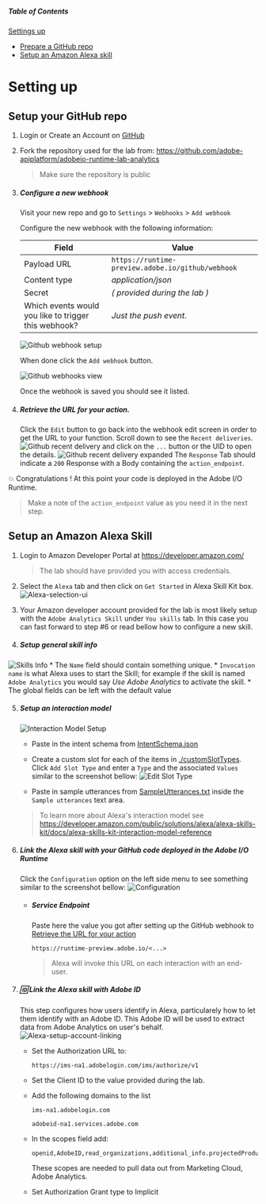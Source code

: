 ##### Table of Contents
[Settings up](#setting-up)
* [Prepare a GitHub repo](#prepare-a-github-repo)
* [Setup an Amazon Alexa skill](#Setup-an-Amazon-Alexa-Skill)


# Setting up

## Setup your GitHub repo

1. Login or Create an Account on [GitHub](https://github.com)
2. Fork the repository used for the lab from:
    https://github.com/adobe-apiplatform/adobeio-runtime-lab-analytics
    > Make sure the repository is public
3. ##### Configure a new webhook
   Visit your new repo and go to `Settings` > `Webhooks` > `Add webhook`

   Configure the new webhook with the following information:

   Field | Value
   ------------ | -------------
   Payload URL | `https://runtime-preview.adobe.io/github/webhook`
   Content type | _application/json_
   Secret | _( provided during the lab )_
   Which events would you like to trigger this webhook? | _Just the push event._

   ![Github webhook setup](./readmeAssets/github-webhook-setup.png)

   When done click the `Add webhook` button.

   ![Github webhooks view](./readmeAssets/github-webhooks-view.png)

   Once the webhook is saved you should see it listed.


4. ##### Retrieve the URL for your action.
    Click the `Edit` button to go back into the webhook edit screen in order to get the URL to your function.
  Scroll down to see the `Recent deliveries`.
  ![Github recent delivery](./readmeAssets/github-recent-delivery.png) and click on the `...` button or the UID to open the details.
  ![Github recent delivery expanded](./readmeAssets/github-recent-delivery-open.png)
  The `Response` Tab should indicate a `200` Response with a Body containing the  `action_endpoint`.

:boom: Congratulations ! At this point your code is deployed in the Adobe I/O Runtime.

> Make a note of the `action_endpoint` value as you need it in the next step.

## Setup an Amazon Alexa Skill 

1. Login to Amazon Developer Portal at https://developer.amazon.com/

   > The lab should have provided you with access credentials.
   
2. Select the `Alexa` tab and then click on `Get Started` in Alexa Skill Kit box.
    ![Alexa-selection-ui](./readmeAssets/amazon-alexa-selection.png/)

3. Your Amazon developer account provided for the lab is most likely setup with the `Adobe Analytics Skill` under `You skills` tab.  In this case you can fast forward to step #6 or read bellow how to configure a new skill.

4. ##### Setup general skill info
  ![Skills Info](./readmeAssets/skills_info.png?raw=true )
    * The `Name` field should contain something unique.
    * `Invocation name` is what Alexa uses to start the Skill; for example if the skill is named `Adobe Analytics` you would say _Use Adobe Analytics_ to activate the skill.
    * The global fields can be left with the default value

5. ##### Setup an interaction model
    ![Interaction Model Setup](./readmeAssets/interaction_model.png?raw=true )

    * Paste in the intent schema from [IntentSchema.json](./IntentSchema.json)

    * Create a custom slot for each of the items in [./customSlotTypes](./customSlotTypes). Click `Add Slot Type` and enter a `Type` and the associated `Values` similar to the screenshot bellow:
    ![Edit Slot Type](./readmeAssets/amazon-alexa-custom-slot-type-edit.png)

    * Paste in sample utterances from [SampleUtterances.txt](./SampleUtterances.txt) inside the `Sample utterances` text area.

    > To learn more about Alexa's interaction model see https://developer.amazon.com/public/solutions/alexa/alexa-skills-kit/docs/alexa-skills-kit-interaction-model-reference

6. ##### Link the Alexa skill with your GitHub code deployed in the Adobe I/O Runtime
   Click the `Configuration` option on the left side menu to see something similar to the screenshot bellow:
    ![Configuration](./readmeAssets/amazon-alexa-setup-endpoint.png )

    * ##### Service Endpoint
      Paste here the value you got after setting up the GitHub webhook to [ Retrieve the URL for your action](#Retrieve-the-URL-for-your-action)
      ```
      https://runtime-preview.adobe.io/<...>
      ```
      > Alexa will invoke this URL on each interaction with an end-user.

7. ##### :id: Link the Alexa skill with Adobe ID
    This step configures how users identify in Alexa, particularely how to let them identify with an Adobe ID. This Adobe ID will be used to extract data from Adobe Analytics on user's behalf.
    ![Alexa-setup-account-linking](./readmeAssets/amazon-alexa-link-account.png)

    * Set the Authorization URL to:
      ```
      https://ims-na1.adobelogin.com/ims/authorize/v1
      ```

    * Set the Client ID to the value provided during the lab.

    * Add the following domains to the list
      ```
      ims-na1.adobelogin.com

      adobeid-na1.services.adobe.com
      ```

    * In the scopes field add:
      ```
      openid,AdobeID,read_organizations,additional_info.projectedProductContext,additional_info.job_function,session
      ```
      These scopes are needed to pull data out from Marketing Cloud, Adobe Analytics.

    * Set Authorization Grant type to Implicit
     
